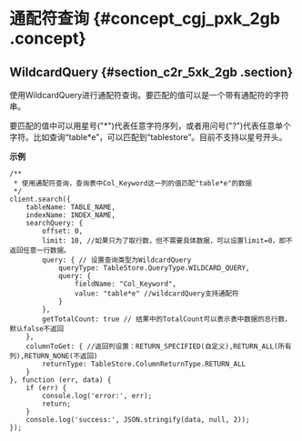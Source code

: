 # 通配符查询 {#concept_cgj_pxk_2gb .concept}

## WildcardQuery {#section_c2r_5xk_2gb .section}

使用WildcardQuery进行通配符查询。要匹配的值可以是一个带有通配符的字符串。

要匹配的值中可以用星号\("\*"\)代表任意字符序列，或者用问号\("?"\)代表任意单个字符。比如查询“table\*e”，可以匹配到“tablestore”。目前不支持以星号开头。

**示例**

```
/**
 * 使用通配符查询，查询表中Col_Keyword这一列的值匹配"table*e"的数据
 */
client.search({
    tableName: TABLE_NAME,
    indexName: INDEX_NAME,
    searchQuery: {
        offset: 0,
        limit: 10, //如果只为了取行数，但不需要具体数据，可以设置limit=0，即不返回任意一行数据。
        query: { // 设置查询类型为WildcardQuery
            queryType: TableStore.QueryType.WILDCARD_QUERY,
            query: {
                fieldName: "Col_Keyword",
                value: "table*e" //wildcardQuery支持通配符
            }
        },
        getTotalCount: true // 结果中的TotalCount可以表示表中数据的总行数， 默认false不返回
    },
    columnToGet: { //返回列设置：RETURN_SPECIFIED(自定义),RETURN_ALL(所有列),RETURN_NONE(不返回)
        returnType: TableStore.ColumnReturnType.RETURN_ALL
    }
}, function (err, data) {
    if (err) {
        console.log('error:', err);
        return;
    }
    console.log('success:', JSON.stringify(data, null, 2));
});
```

